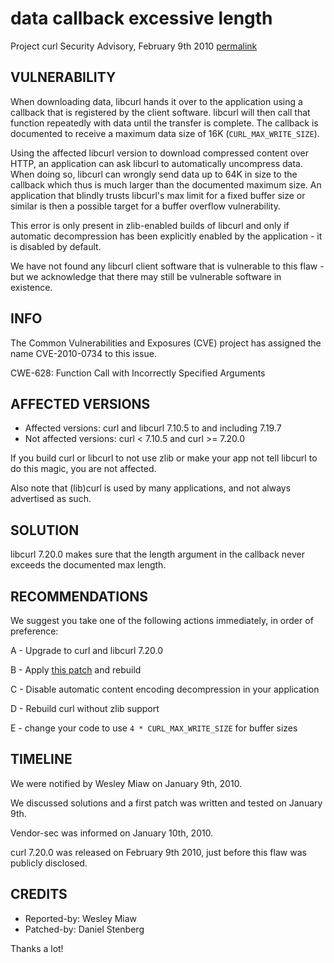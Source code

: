 data callback excessive length
==============================

Project curl Security Advisory, February 9th 2010
[permalink](https://curl.se/docs/CVE-2010-0734.html)

VULNERABILITY
-------------

When downloading data, libcurl hands it over to the application using a
callback that is registered by the client software. libcurl will then call
that function repeatedly with data until the transfer is complete. The
callback is documented to receive a maximum data size of 16K
(`CURL_MAX_WRITE_SIZE`).

Using the affected libcurl version to download compressed content over HTTP,
an application can ask libcurl to automatically uncompress data. When doing
so, libcurl can wrongly send data up to 64K in size to the callback which
thus is much larger than the documented maximum size. An application that
blindly trusts libcurl's max limit for a fixed buffer size or similar is
then a possible target for a buffer overflow vulnerability.

This error is only present in zlib-enabled builds of libcurl and only if
automatic decompression has been explicitly enabled by the application - it
is disabled by default.

We have not found any libcurl client software that is vulnerable to this
flaw - but we acknowledge that there may still be vulnerable software in
existence.

INFO
----

The Common Vulnerabilities and Exposures (CVE) project has assigned the name
CVE-2010-0734 to this issue.

CWE-628: Function Call with Incorrectly Specified Arguments

AFFECTED VERSIONS
-----------------

- Affected versions: curl and libcurl 7.10.5 to and including 7.19.7
- Not affected versions: curl < 7.10.5 and curl >= 7.20.0

If you build curl or libcurl to not use zlib or make your app not tell libcurl
to do this magic, you are not affected.

Also note that (lib)curl is used by many applications, and not always
advertised as such.

SOLUTION
--------

libcurl 7.20.0 makes sure that the length argument in the callback never
exceeds the documented max length.

RECOMMENDATIONS
---------------

We suggest you take one of the following actions immediately, in order of
preference:

 A - Upgrade to curl and libcurl 7.20.0

 B - Apply [this patch](https://curl.se/libcurl-contentencoding.patch) and rebuild

 C - Disable automatic content encoding decompression in your application

 D - Rebuild curl without zlib support

 E - change your code to use `4 * CURL_MAX_WRITE_SIZE` for buffer sizes

TIMELINE
---------

We were notified by Wesley Miaw on January 9th, 2010.

We discussed solutions and a first patch was written and tested on January
9th.

Vendor-sec was informed on January 10th, 2010.

curl 7.20.0 was released on February 9th 2010, just before this flaw was
publicly disclosed.

CREDITS
-------

- Reported-by: Wesley Miaw
- Patched-by: Daniel Stenberg

Thanks a lot!
